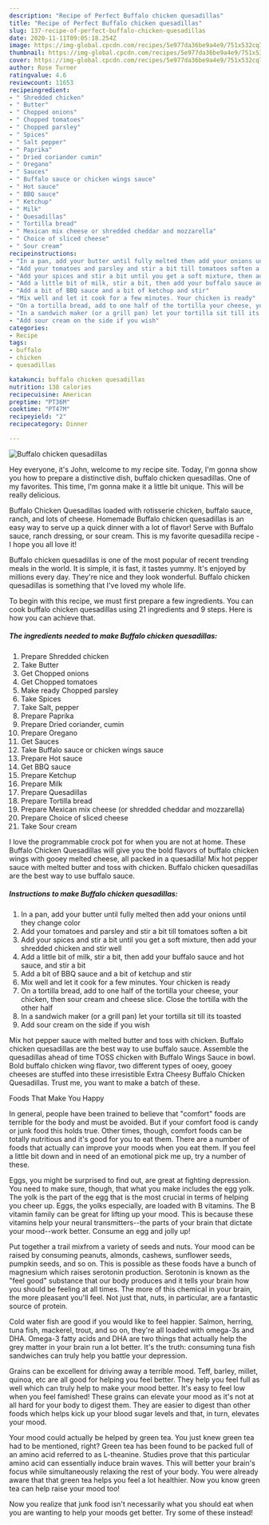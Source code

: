 ```yaml
---
description: "Recipe of Perfect Buffalo chicken quesadillas"
title: "Recipe of Perfect Buffalo chicken quesadillas"
slug: 137-recipe-of-perfect-buffalo-chicken-quesadillas
date: 2020-11-11T09:05:18.254Z
image: https://img-global.cpcdn.com/recipes/5e977da36be9a4e9/751x532cq70/buffalo-chicken-quesadillas-recipe-main-photo.jpg
thumbnail: https://img-global.cpcdn.com/recipes/5e977da36be9a4e9/751x532cq70/buffalo-chicken-quesadillas-recipe-main-photo.jpg
cover: https://img-global.cpcdn.com/recipes/5e977da36be9a4e9/751x532cq70/buffalo-chicken-quesadillas-recipe-main-photo.jpg
author: Rose Turner
ratingvalue: 4.6
reviewcount: 11653
recipeingredient:
- " Shredded chicken"
- " Butter"
- " Chopped onions"
- " Chopped tomatoes"
- " Chopped parsley"
- " Spices"
- " Salt pepper"
- " Paprika"
- " Dried coriander cumin"
- " Oregano"
- " Sauces"
- " Buffalo sauce or chicken wings sauce"
- " Hot sauce"
- " BBQ sauce"
- " Ketchup"
- " Milk"
- " Quesadillas"
- " Tortilla bread"
- " Mexican mix cheese or shredded cheddar and mozzarella"
- " Choice of sliced cheese"
- " Sour cream"
recipeinstructions:
- "In a pan, add your butter until fully melted then add your onions until they change color"
- "Add your tomatoes and parsley and stir a bit till tomatoes soften a bit"
- "Add your spices and stir a bit until you get a soft mixture, then add your shredded chicken and stir well"
- "Add a little bit of milk, stir a bit, then add your buffalo sauce and hot sauce, and stir a bit"
- "Add a bit of BBQ sauce and a bit of ketchup and stir"
- "Mix well and let it cook for a few minutes. Your chicken is ready"
- "On a tortilla bread, add to one half of the tortilla your cheese, your chicken, then sour cream and cheese slice. Close the tortilla with the other half"
- "In a sandwich maker (or a grill pan) let your tortilla sit till its toasted"
- "Add sour cream on the side if you wish"
categories:
- Recipe
tags:
- buffalo
- chicken
- quesadillas

katakunci: buffalo chicken quesadillas 
nutrition: 138 calories
recipecuisine: American
preptime: "PT36M"
cooktime: "PT47M"
recipeyield: "2"
recipecategory: Dinner

---
```



![Buffalo chicken quesadillas](https://img-global.cpcdn.com/recipes/5e977da36be9a4e9/751x532cq70/buffalo-chicken-quesadillas-recipe-main-photo.jpg)

Hey everyone, it's John, welcome to my recipe site. Today, I'm gonna show you how to prepare a distinctive dish, buffalo chicken quesadillas. One of my favorites. This time, I'm gonna make it a little bit unique. This will be really delicious.

Buffalo Chicken Quesadillas loaded with rotisserie chicken, buffalo sauce, ranch, and lots of cheese. Homemade Buffalo chicken quesadillas is an easy way to serve up a quick dinner with a lot of flavor! Serve with Buffalo sauce, ranch dressing, or sour cream. This is my favorite quesadilla recipe - I hope you all love it!

Buffalo chicken quesadillas is one of the most popular of recent trending meals in the world. It is simple, it is fast, it tastes yummy. It's enjoyed by millions every day. They're nice and they look wonderful. Buffalo chicken quesadillas is something that I've loved my whole life.


To begin with this recipe, we must first prepare a few ingredients. You can cook buffalo chicken quesadillas using 21 ingredients and 9 steps. Here is how you can achieve that.

<!--inarticleads1-->

##### The ingredients needed to make Buffalo chicken quesadillas:

1. Prepare  Shredded chicken
1. Take  Butter
1. Get  Chopped onions
1. Get  Chopped tomatoes
1. Make ready  Chopped parsley
1. Take  Spices
1. Take  Salt, pepper
1. Prepare  Paprika
1. Prepare  Dried coriander, cumin
1. Prepare  Oregano
1. Get  Sauces
1. Take  Buffalo sauce or chicken wings sauce
1. Prepare  Hot sauce
1. Get  BBQ sauce
1. Prepare  Ketchup
1. Prepare  Milk
1. Prepare  Quesadillas
1. Prepare  Tortilla bread
1. Prepare  Mexican mix cheese (or shredded cheddar and mozzarella)
1. Prepare  Choice of sliced cheese
1. Take  Sour cream


I love the programmable crock pot for when you are not at home. These Buffalo Chicken Quesadillas will give you the bold flavors of buffalo chicken wings with gooey melted cheese, all packed in a quesadilla! Mix hot pepper sauce with melted butter and toss with chicken. Buffalo chicken quesadillas are the best way to use buffalo sauce. 

<!--inarticleads2-->

##### Instructions to make Buffalo chicken quesadillas:

1. In a pan, add your butter until fully melted then add your onions until they change color
1. Add your tomatoes and parsley and stir a bit till tomatoes soften a bit
1. Add your spices and stir a bit until you get a soft mixture, then add your shredded chicken and stir well
1. Add a little bit of milk, stir a bit, then add your buffalo sauce and hot sauce, and stir a bit
1. Add a bit of BBQ sauce and a bit of ketchup and stir
1. Mix well and let it cook for a few minutes. Your chicken is ready
1. On a tortilla bread, add to one half of the tortilla your cheese, your chicken, then sour cream and cheese slice. Close the tortilla with the other half
1. In a sandwich maker (or a grill pan) let your tortilla sit till its toasted
1. Add sour cream on the side if you wish


Mix hot pepper sauce with melted butter and toss with chicken. Buffalo chicken quesadillas are the best way to use buffalo sauce. Assemble the quesadillas ahead of time TOSS chicken with Buffalo Wings Sauce in bowl. Bold buffalo chicken wing flavor, two different types of ooey, gooey cheeses are stuffed into these irresistible Extra Cheesy Buffalo Chicken Quesadillas. Trust me, you want to make a batch of these. 

Foods That Make You Happy


In general, people have been trained to believe that "comfort" foods are terrible for the body and must be avoided. But if your comfort food is candy or junk food this holds true. Other times, though, comfort foods can be totally nutritious and it's good for you to eat them. There are a number of foods that actually can improve your moods when you eat them. If you feel a little bit down and in need of an emotional pick me up, try a number of these.

Eggs, you might be surprised to find out, are great at fighting depression. You need to make sure, though, that what you make includes the egg yolk. The yolk is the part of the egg that is the most crucial in terms of helping you cheer up. Eggs, the yolks especially, are loaded with B vitamins. The B vitamin family can be great for lifting up your mood. This is because these vitamins help your neural transmitters--the parts of your brain that dictate your mood--work better. Consume an egg and jolly up!

Put together a trail mixfrom a variety of seeds and nuts. Your mood can be raised by consuming peanuts, almonds, cashews, sunflower seeds, pumpkin seeds, and so on. This is possible as these foods have a bunch of magnesium which raises serotonin production. Serotonin is known as the "feel good" substance that our body produces and it tells your brain how you should be feeling at all times. The more of this chemical in your brain, the more pleasant you'll feel. Not just that, nuts, in particular, are a fantastic source of protein.

Cold water fish are good if you would like to feel happier. Salmon, herring, tuna fish, mackerel, trout, and so on, they're all loaded with omega-3s and DHA. Omega-3 fatty acids and DHA are two things that actually help the grey matter in your brain run a lot better. It's the truth: consuming tuna fish sandwiches can truly help you battle your depression. 

Grains can be excellent for driving away a terrible mood. Teff, barley, millet, quinoa, etc are all good for helping you feel better. They help you feel full as well which can truly help to make your mood better. It's easy to feel low when you feel famished! These grains can elevate your mood as it's not at all hard for your body to digest them. They are easier to digest than other foods which helps kick up your blood sugar levels and that, in turn, elevates your mood.

Your mood could actually be helped by green tea. You just knew green tea had to be mentioned, right? Green tea has been found to be packed full of an amino acid referred to as L-theanine. Studies prove that this particular amino acid can essentially induce brain waves. This will better your brain's focus while simultaneously relaxing the rest of your body. You were already aware that that green tea helps you feel a lot healthier. Now you know green tea can help raise your mood too!

Now you realize that junk food isn't necessarily what you should eat when you are wanting to help your moods get better. Try some of these instead!

